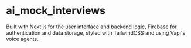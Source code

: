 # ai_mock_interviews
Built with Next.js for the user interface and backend logic, Firebase for authentication and data storage, styled with TailwindCSS and using Vapi's voice agents.
